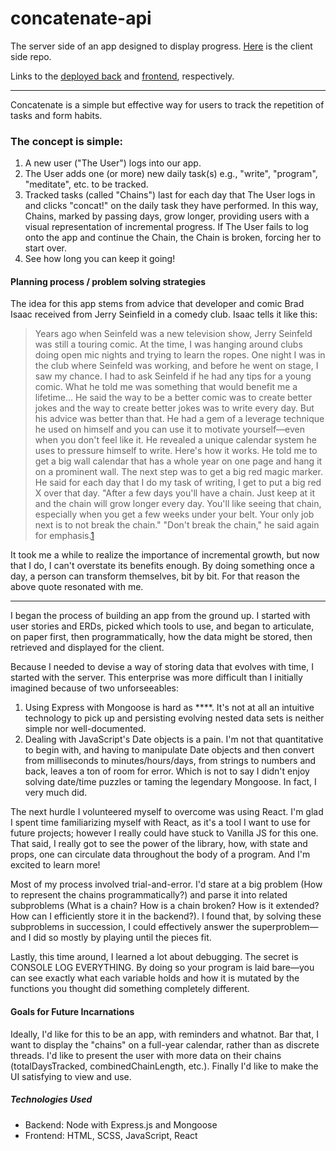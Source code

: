 # concatenate-api
The server side of an app designed to display progress. [Here](http://github.com/naturalbornchiller/concatenate-client "concatenate-client") is the client side repo.

Links to the [deployed back](https://murmuring-lowlands-80865.herokuapp.com/) and [frontend](https://naturalbornchiller.github.io/concatenate-client/), respectively.
___
Concatenate is a simple but effective way for users to
track the repetition of tasks and form habits.

### The concept is simple:
1. A new user ("The User") logs into our app.
2. The User adds one (or more) new daily task(s) e.g., "write", "program", "meditate", etc. to be tracked.
3. Tracked tasks (called "Chains") last for each day that The User logs in and clicks "concat!" on the daily task they have performed. In this way, Chains, marked by passing days, grow longer, providing users with a visual representation of incremental progress. If The User fails to log onto the app and continue the Chain, the Chain is broken, forcing her to start over.
4. See how long you can keep it going!

#### Planning process / problem solving strategies
The idea for this app stems from advice that developer and comic Brad Isaac received from Jerry Seinfield in a comedy club. Isaac tells it like this:

> Years ago when Seinfeld was a new television show, Jerry Seinfeld was still a touring comic. At the time, I was hanging around clubs doing open mic nights and trying to learn the ropes. One night I was in the club where Seinfeld was working, and before he went on stage, I saw my chance. I had to ask Seinfeld if he had any tips for a young comic. What he told me was something that would benefit me a lifetime...  He said the way to be a better comic was to create better jokes and the way to create better jokes was to write every day. But his advice was better than that. He had a gem of a leverage technique he used on himself and you can use it to motivate yourself—even when you don't feel like it.  He revealed a unique calendar system he uses to pressure himself to write. Here's how it works.  He told me to get a big wall calendar that has a whole year on one page and hang it on a prominent wall. The next step was to get a big red magic marker.  He said for each day that I do my task of writing, I get to put a big red X over that day. "After a few days you'll have a chain. Just keep at it and the chain will grow longer every day. You'll like seeing that chain, especially when you get a few weeks under your belt. Your only job next is to not break the chain."  "Don't break the chain," he said again for emphasis.[1](https://lifehacker.com/jerry-seinfelds-productivity-secret-281626 "source")

It took me a while to realize the importance of incremental growth, but now that I do, I can't overstate its benefits enough. By doing something once a day, a person can transform themselves, bit by bit. For that reason the above quote resonated with me.
___
I began the process of building an app from the ground up. I started with user stories and ERDs, picked which tools to use, and began to articulate, on paper first, then programmatically, how the data might be stored, then retrieved and displayed for the client.

Because I needed to devise a way of storing data that evolves with time, I started with the server. This enterprise was more difficult than I initially imagined because of two unforseeables:
1. Using Express with Mongoose is hard as ****. It's not at all an intuitive technology to pick up and persisting evolving nested data sets is neither simple nor well-documented.
2. Dealing with JavaScript's Date objects is a pain. I'm not that quantitative to begin with, and having to manipulate Date objects and then convert from milliseconds to minutes/hours/days, from strings to numbers and back, leaves a ton of room for error.
Which is not to say I didn't enjoy solving date/time puzzles or taming the legendary Mongoose. In fact, I very much did.

The next hurdle I volunteered myself to overcome was using React. I'm glad I spent time familiarizing myself with React, as it's a tool I want to use for future projects; however I really could have stuck to Vanilla JS for this one. That said, I really got to see the power of the library, how, with state and props, one can circulate data throughout the body of a program. And I'm excited to learn more!

Most of my process involved trial-and-error. I'd stare at a big problem (How to represent the chains programmatically?) and parse it into related subproblems (What is a chain? How is a chain broken? How is it extended? How can I efficiently store it in the backend?). I found that, by solving these subproblems in succession, I could effectively answer the superproblem—and I did so mostly by playing until the pieces fit.

Lastly, this time around, I learned a lot about debugging. The secret is CONSOLE LOG EVERYTHING. By doing so your program is laid bare—you can see exactly what each variable holds and how it is mutated by the functions you thought did something completely different.

#### Goals for Future Incarnations
Ideally, I'd like for this to be an app, with reminders and whatnot. Bar that, I want to display the "chains" on a full-year calendar, rather than as discrete threads. I'd like to present the user with more data on their chains (totalDaysTracked, combinedChainLength, etc.). Finally I'd like to make the UI satisfying to view and use.

##### Technologies Used
- Backend: Node with Express.js and Mongoose
- Frontend: HTML, SCSS, JavaScript, React
